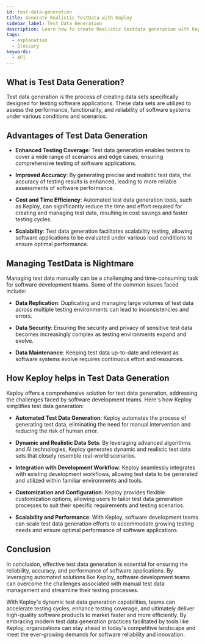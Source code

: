 ```yaml
---
id: test-data-generation
title: Generate Realistic TestData with Keploy
sidebar_label: Test Data Generation
description: Learn how to create Realistic testdata generation with Keploy.
tags:
  - explanation
  - Glossary
keywords:
  - API
---
```



## What is Test Data Generation?

Test data generation is the process of creating data sets specifically designed for testing software applications. These data sets are utilized to assess the performance, functionality, and reliability of software systems under various conditions and scenarios. 

## Advantages of Test Data Generation

- **Enhanced Testing Coverage**: Test data generation enables testers to cover a wide range of scenarios and edge cases, ensuring comprehensive testing of software applications.

- **Improved Accuracy**: By generating precise and realistic test data, the accuracy of testing results is enhanced, leading to more reliable assessments of software performance.

- **Cost and Time Efficiency**: Automated test data generation tools, such as Keploy, can significantly reduce the time and effort required for creating and managing test data, resulting in cost savings and faster testing cycles.

- **Scalability**: Test data generation facilitates scalability testing, allowing software applications to be evaluated under various load conditions to ensure optimal performance.

## Managing TestData is Nightmare

Managing test data manually can be a challenging and time-consuming task for software development teams. Some of the common issues faced include:

- **Data Replication**: Duplicating and managing large volumes of test data across multiple testing environments can lead to inconsistencies and errors.

- **Data Security**: Ensuring the security and privacy of sensitive test data becomes increasingly complex as testing environments expand and evolve.

- **Data Maintenance**: Keeping test data up-to-date and relevant as software systems evolve requires continuous effort and resources.

## How Keploy helps in Test Data Generation

Keploy offers a comprehensive solution for test data generation, addressing the challenges faced by software development teams. Here's how Keploy simplifies test data generation:

- **Automated Test Data Generation**: Keploy automates the process of generating test data, eliminating the need for manual intervention and reducing the risk of human error.

- **Dynamic and Realistic Data Sets**: By leveraging advanced algorithms and AI technologies, Keploy generates dynamic and realistic test data sets that closely resemble real-world scenarios.

- **Integration with Development Workflow**: Keploy seamlessly integrates with existing development workflows, allowing test data to be generated and utilized within familiar environments and tools.

- **Customization and Configuration**: Keploy provides flexible customization options, allowing users to tailor test data generation processes to suit their specific requirements and testing scenarios.

- **Scalability and Performance**: With Keploy, software development teams can scale test data generation efforts to accommodate growing testing needs and ensure optimal performance of software applications.

## Conclusion

In conclusion, effective test data generation is essential for ensuring the reliability, accuracy, and performance of software applications. By leveraging automated solutions like Keploy, software development teams can overcome the challenges associated with manual test data management and streamline their testing processes.

With Keploy's dynamic test data generation capabilities, teams can accelerate testing cycles, enhance testing coverage, and ultimately deliver high-quality software products to market faster and more efficiently. By embracing modern test data generation practices facilitated by tools like Keploy, organizations can stay ahead in today's competitive landscape and meet the ever-growing demands for software reliability and innovation.